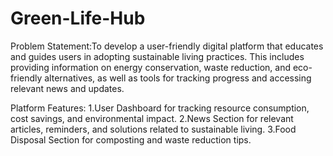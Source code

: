 # Green-Life-Hub

Problem Statement:To develop a user-friendly digital platform that educates and guides users in adopting sustainable living practices. This includes providing information on energy conservation, waste reduction, and eco-friendly alternatives, as well as tools for tracking progress and accessing relevant news and updates. 

Platform Features:
1.User Dashboard for tracking resource consumption, cost savings, and environmental impact.
2.News Section for relevant articles, reminders, and solutions related to sustainable living.
3.Food Disposal Section for composting and waste reduction tips.
